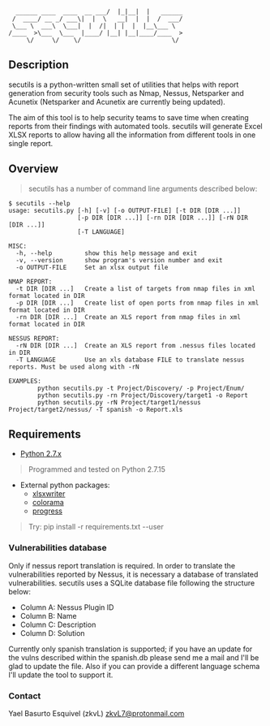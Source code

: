 ```                             __  .__.__          
  ______ ____  ____  __ ___/  |_|__|  |   ______
 /  ____/ __ _/ ___\|  |  \   __|  |  |  /  ___/
 \___ \  ___\  \___|  |  /|  | |  |  |__\___ \ 
/____  >\___  \___  |____/ |__| |__|____/____  >
     \/     \/    \/                         \/ 
```
## Description
secutils is a python-written small set of utilities that helps with report generation from security tools such as Nmap, Nessus, Netsparker and Acunetix (Netsparker and Acunetix are currently being updated). 

The aim of this tool is to help security teams to save time when creating reports from their findings with automated tools. secutils will generate Excel XLSX reports to allow having all the information from different tools in one single report.

## Overview
> secutils has a number of command line arguments described below:

```
$ secutils --help
usage: secutils.py [-h] [-v] [-o OUTPUT-FILE] [-t DIR [DIR ...]]
                   [-p DIR [DIR ...]] [-rn DIR [DIR ...]] [-rN DIR [DIR ...]]
                   [-T LANGUAGE]

MISC:
  -h, --help         show this help message and exit
  -v, --version      show program's version number and exit
  -o OUTPUT-FILE     Set an xlsx output file

NMAP REPORT:
  -t DIR [DIR ...]   Create a list of targets from nmap files in xml format located in DIR
  -p DIR [DIR ...]   Create list of open ports from nmap files in xml format located in DIR
  -rn DIR [DIR ...]  Create an XLS report from nmap files in xml format located in DIR

NESSUS REPORT:
  -rN DIR [DIR ...]  Create an XLS report from .nessus files located in DIR
  -T LANGUAGE        Use an xls database FILE to translate nessus reports. Must be used along with -rN

EXAMPLES: 
        python secutils.py -t Project/Discovery/ -p Project/Enum/
        python secutils.py -rn Project/Discovery/target1 -o Report
        python secutils.py -rN Project/target1/nessus Project/target2/nessus/ -T spanish -o Report.xls

```
## Requirements
* [Python 2.7.x](https://www.python.org)

> Programmed and tested on Python 2.7.15

* External python packages:
  - [xlsxwriter](https://xlsxwriter.readthedocs.io/index.html)
  - [colorama](https://pypi.org/project/colorama/)
  - [progress](https://pypi.org/project/progress/)

> Try: pip install -r requirements.txt --user

### Vulnerabilities database
Only if nessus report translation is required. In order to translate the vulnerabilities reported by Nessus, it is necessary a database of translated vulnerabilities. secutils uses a SQLite database file following the structure below:

- Column A: Nessus Plugin ID
- Column B: Name
- Column C: Description
- Column D: Solution

Currently only spanish translation is supported; if you have an update for the vulns described within the spanish.db please send me a mail and I'll be glad to update the file. Also if you can provide a different language schema I'll update the tool to support it.

### Contact
Yael Basurto Esquivel (zkvL)
zkvL7@protonmail.com
